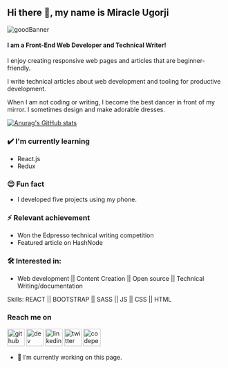 ## Hi there 👋, my name is Miracle Ugorji

![goodBanner](https://user-images.githubusercontent.com/74703564/134764559-742af445-f518-4236-acb5-e5a1b6b9dfa0.png)

#### I am a Front-End Web Developer and Technical Writer!

I enjoy creating responsive web pages and articles that are beginner-friendly. 

I write technical articles about web development and tooling for productive development.

When I am not coding or writing, I become the best dancer in front of my mirror. I sometimes design and make adorable dresses.

[![Anurag's GitHub stats](https://github-readme-stats.vercel.app/api?username=amarealcoder)](https://github.com/anuraghazra/github-readme-stats)

### ✔️ I'm currently learning
- React.js
- Redux

### 😍 Fun fact
- I developed five projects using my phone.

### ⚡ Relevant achievement
- Won the Edpresso technical writing competition
- Featured article on HashNode

### 🛠 Interested in:
- Web development || Content Creation || Open source || Technical Writing/documentation

Skills: REACT || BOOTSTRAP || SASS || JS  || CSS || HTML

### Reach me on
[<img src='https://cdn.jsdelivr.net/npm/simple-icons@3.0.1/icons/github.svg' alt='github' height='40'>](https://github.com/@amarealcoder)  [<img src='https://cdn.jsdelivr.net/npm/simple-icons@3.0.1/icons/hashnode.svg' alt='dev' height='40'>](https://hashnode.com/@amarealcoder)  [<img src='https://cdn.jsdelivr.net/npm/simple-icons@3.0.1/icons/linkedin.svg' alt='linkedin' height='40'>](https://www.linkedin.com/in/https://www.linkedin.com/in/miracle-ugorji//)  [<img src='https://cdn.jsdelivr.net/npm/simple-icons@3.0.1/icons/twitter.svg' alt='twitter' height='40'>](https://twitter.com/amarealcoder)  [<img src='https://cdn.jsdelivr.net/npm/simple-icons@3.0.1/icons/codepen.svg' alt='codepen' height='40'>](https://codepen.io/amarealcoder)  

- 🔭 I’m currently working on this page. 









